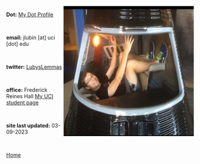
<img align="right" src= "./images/IndvPagePhotos/sendjack2space.jpg" width="350" height="350">

<strong>Dot:</strong> [My Dot Profile](https://dot.cards/jluby127)

<br>

<strong>email:</strong> jlubin [at] uci [dot] edu

<br>

<strong>twitter:</strong> [LubysLemmas](https://twitter.com/LubysLemmas)

<br>


<strong>office:</strong> Frederick Reines Hall
[My UCI student page](https://www.physics.uci.edu/node/13487)

<br>

<strong>site last updated:</strong> 03-09-2023

<br>

[Home](./)
